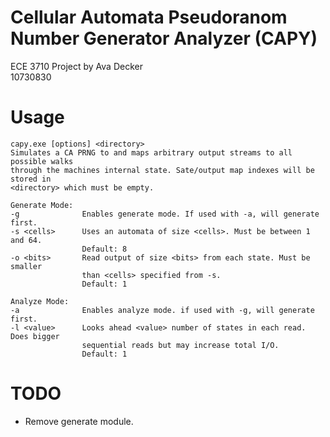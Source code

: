 # Cellular Automata Pseudoranom Number Generator Analyzer (CAPY)

ECE 3710 Project by Ava Decker  
10730830

# Usage

```
capy.exe [options] <directory>
Simulates a CA PRNG to and maps arbitrary output streams to all possible walks
through the machines internal state. Sate/output map indexes will be stored in
<directory> which must be empty.

Generate Mode:
-g              Enables generate mode. If used with -a, will generate first.
-s <cells>      Uses an automata of size <cells>. Must be between 1 and 64.
                Default: 8
-o <bits>       Read output of size <bits> from each state. Must be smaller
                than <cells> specified from -s.
                Default: 1

Analyze Mode:
-a              Enables analyze mode. if used with -g, will generate first.
-l <value>      Looks ahead <value> number of states in each read. Does bigger
                sequential reads but may increase total I/O.
                Default: 1
```

# TODO

- Remove generate module.
